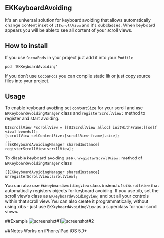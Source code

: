 ## EKKeyboardAvoiding
It's an universal solution for keyboard avoiding that allows automatically change content inset of `UIScrollView` and it's subclasses. When keyboard appears you will be able to see all content of your scroll views.

## How to install
If you use `CocoaPods` in your project just add it into your `Podfile`
<pre><code>pod 'EKKeyboardAvoiding'</code></pre>

If you don't use `CocoaPods` you can compile static lib or just copy source files into your project.

## Usage
To enable keyboard avoiding set `contentSize` for your scroll and use `EKKeyboardAvoidingManager` class and `registerScrollView:` method to register and start avoiding. 

<pre><code>UIScrollView *scrollView = [[UIScrollView alloc] initWithFrame:[[self view] bounds]];
[scrollView setContentSize:[scrollView frame].size];
...
[[EKKeyboardAvoidingManager sharedInstance] registerScrollView:scrollView];
</code></pre>

To disable keyboard avoiding use `unregisterScrollView:` method of `EKKeyboardAvoidingManager` class

<pre><code>[[EKKeyboardAvoidingManager sharedInstance] unregisterScrollView:scrollView];
</code></pre>

You can also use `EKKeyboardAvoidingView` class instead of `UIScrollView` that automatically registers objects for keyboard avoiding. If you use xib, set the scroll view's class as `EKKeyboardAvoidingView`, and put all your controls within that scroll view. You can also create it programmatically, without using xibs - just use `EKKeyboardAvoidingView` as a superclass for your scroll views.

##Example
![screenshot#1](https://github.com/kirpichenko/EKKeyboardAvoidingScrollView/raw/develop/README/screenshot_1.PNG)![screenshot#2](https://github.com/kirpichenko/EKKeyboardAvoidingScrollView/raw/develop/README/screenshot_2.PNG)

##Notes
Works on iPhone/iPad iOS 5.0+
